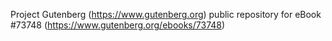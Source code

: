Project Gutenberg (https://www.gutenberg.org) public repository for eBook #73748 (https://www.gutenberg.org/ebooks/73748)
